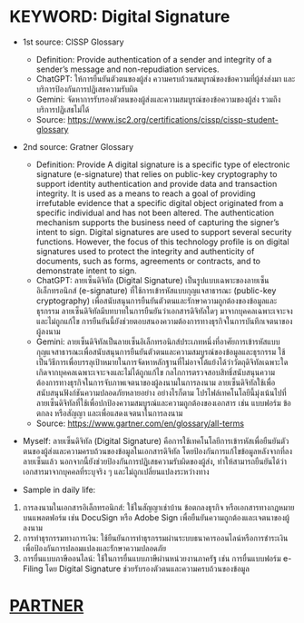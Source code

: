 # KEYWORD: Digital Signature

- 1st source: CISSP Glossary
   - Definition: Provide authentication of a sender and integrity of a sender’s message and non-repudiation services.
   - ChatGPT: ให้การยืนยันตัวตนของผู้ส่ง ความครบถ้วนสมบูรณ์ของข้อความที่ผู้ส่งส่งมา และบริการป้องกันการปฏิเสธความรับผิด
   - Gemini: จัดหาการรับรองตัวตนของผู้ส่งและความสมบูรณ์ของข้อความของผู้ส่ง รวมถึงบริการปฏิเสธไม่ได้
   - Source: https://www.isc2.org/certifications/cissp/cissp-student-glossary
 
- 2nd source: Gratner Glossary
   - Definition: Provide A digital signature is a specific type of electronic signature (e-signature) that relies on public-key cryptography to support identity authentication and provide data and transaction integrity. It is used as a means to reach a goal of providing irrefutable evidence that a specific digital object originated from a specific individual and has not been altered. The authentication mechanism supports the business need of capturing the signer’s intent to sign. Digital signatures are used to support several security functions. However, the focus of this technology profile is on digital signatures used to protect the integrity and authenticity of documents, such as forms, agreements or contracts, and to demonstrate intent to sign. 
   - ChatGPT: ลายเซ็นดิจิทัล (Digital Signature) เป็นรูปแบบเฉพาะของลายเซ็นอิเล็กทรอนิกส์ (e-signature) ที่ใช้การเข้ารหัสแบบกุญแจสาธารณะ (public-key cryptography) เพื่อสนับสนุนการยืนยันตัวตนและรักษาความถูกต้องของข้อมูลและธุรกรรม ลายเซ็นดิจิทัลมีบทบาทในการยืนยันว่าเอกสารดิจิทัลใดๆ มาจากบุคคลเฉพาะเจาะจงและไม่ถูกแก้ไข การยืนยันนี้ยังช่วยตอบสนองความต้องการทางธุรกิจในการบันทึกเจตนาของผู้ลงนาม 
   - Gemini: ลายเซ็นดิจิทัลเป็นลายเซ็นอิเล็กทรอนิกส์ประเภทหนึ่งที่อาศัยการเข้ารหัสแบบกุญแจสาธารณะเพื่อสนับสนุนการยืนยันตัวตนและความสมบูรณ์ของข้อมูลและธุรกรรม ใช้เป็นวิธีการเพื่อบรรลุเป้าหมายในการจัดหาหลักฐานที่ไม่อาจโต้แย้งได้ว่าวัตถุดิจิทัลเฉพาะใดเกิดจากบุคคลเฉพาะเจาะจงและไม่ได้ถูกแก้ไข กลไกการตรวจสอบสิทธิ์สนับสนุนความต้องการทางธุรกิจในการจับภาพเจตนาของผู้ลงนามในการลงนาม ลายเซ็นดิจิทัลใช้เพื่อสนับสนุนฟังก์ชันความปลอดภัยหลายอย่าง อย่างไรก็ตาม โปรไฟล์เทคโนโลยีนี้มุ่งเน้นไปที่ลายเซ็นดิจิทัลที่ใช้เพื่อปกป้องความสมบูรณ์และความถูกต้องของเอกสาร เช่น แบบฟอร์ม ข้อตกลง หรือสัญญา และเพื่อแสดงเจตนาในการลงนาม 
   - Source: https://www.gartner.com/en/glossary/all-terms

 
- Myself: ลายเซ็นดิจิทัล (Digital Signature) คือการใช้เทคโนโลยีการเข้ารหัสเพื่อยืนยันตัวตนของผู้ส่งและความครบถ้วนของข้อมูลในเอกสารดิจิทัล โดยป้องกันการแก้ไขข้อมูลหลังจากที่ลงลายเซ็นแล้ว นอกจากนี้ยังช่วยป้องกันการปฏิเสธความรับผิดของผู้ส่ง, ทำให้สามารถยืนยันได้ว่าเอกสารมาจากบุคคลที่ระบุจริง ๆ และไม่ถูกเปลี่ยนแปลงระหว่างทาง


- Sample in daily life:
1. การลงนามในเอกสารอิเล็กทรอนิกส์: ใช้ในสัญญาเช่าบ้าน ข้อตกลงธุรกิจ หรือเอกสารทางกฎหมายบนแพลตฟอร์ม เช่น DocuSign หรือ Adobe Sign เพื่อยืนยันความถูกต้องและเจตนาของผู้ลงนาม
2. การทำธุรกรรมทางการเงิน: ใช้ยืนยันการทำธุรกรรมผ่านระบบธนาคารออนไลน์หรือการชำระเงิน เพื่อป้องกันการปลอมแปลงและรักษาความปลอดภัย  
3. การยื่นแบบภาษีออนไลน์: ใช้ในการยื่นแบบภาษีผ่านหน่วยงานภาครัฐ เช่น การยื่นแบบฟอร์ม e-Filing โดย Digital Signature ช่วยรับรองตัวตนและความครบถ้วนของข้อมูล


# [PARTNER](https://penpicha31.github.io)
